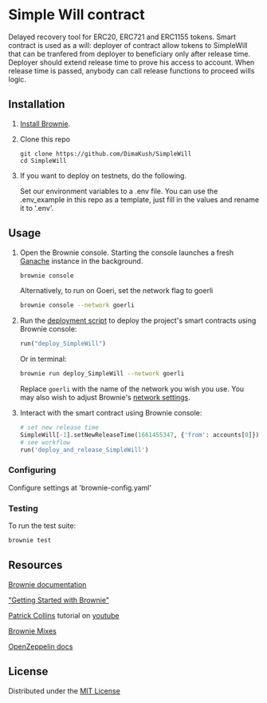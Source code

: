 # Simple Will contract

Delayed recovery tool for ERC20, ERC721 and ERC1155 tokens.
Smart contract is used as a will: deployer of contract allow tokens to SimpleWill that can be tranfered from deployer to beneficiary
only after release time. Deployer should extend release time to prove his access to account. When release time is passed, anybody can call release functions to proceed wills logic. 

## Installation

1. [Install Brownie](https://eth-brownie.readthedocs.io/en/stable/install.html).

2. Clone this repo 
   ```
   git clone https://github.com/DimaKush/SimpleWill
   cd SimpleWill
   ```
3. If you want to deploy on testnets, do the following.

   Set our environment variables to a .env file. You can use the .env_example in this repo
   as a template, just fill in the values and rename it to '.env'.

## Usage

1. Open the Brownie console. Starting the console launches a fresh [Ganache](https://www.trufflesuite.com/ganache) instance in the background.

   ```bash
   brownie console
   ```

   Alternatively, to run on Goeri, set the network flag to goerli

   ```bash
   brownie console --network goerli
   ```

2. Run the [deployment script](scripts/deploy_SimpleWill.py) to deploy the project's smart contracts using Brownie console:

   ```python
   run("deploy_SimpleWill")
   ```
   Or in terminal:

   ```bash
   brownie run deploy_SimpleWill --network goerli
   ```

   Replace `goerli` with the name of the network you wish you use. You may also wish to adjust Brownie's [network settings](https://eth-brownie.readthedocs.io/en/stable/network-management.html).

3. Interact with the smart contract using Brownie console:

   ```python
   # set new release time
   SimpleWill[-1].setNewReleaseTime(1661455347, {'from': accounts[0]})
   # see workflow
   run('deploy_and_release_SimpleWill')
   ```
### Configuring

Configure settings at 'brownie-config.yaml'

### Testing

To run the test suite:

```bash
brownie test
```

## Resources

[Brownie documentation](https://eth-brownie.readthedocs.io/en/stable/)

["Getting Started with Brownie"](https://medium.com/@iamdefinitelyahuman/getting-started-with-brownie-part-1-9b2181f4cb99)

[Patrick Collins](https://twitter.com/PatrickAlphaC) tutorial on [youtube](https://www.youtube.com/watch?v=M576WGiDBdQ&t=43350s)

[Brownie Mixes](https://github.com/brownie-mix)

[OpenZeppelin docs](https://docs.openzeppelin.com/)


## License

Distributed under the [MIT License](https://github.com/DimaKush/SimpleWill/blob/master/LICENSE)

